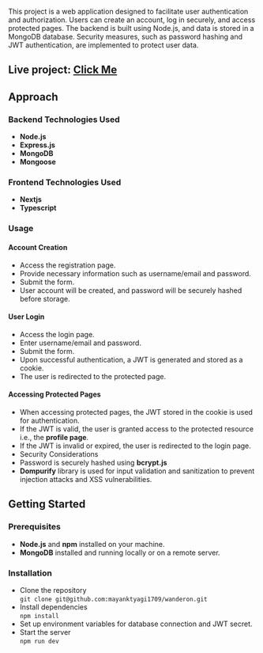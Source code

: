 This project is a web application designed to facilitate user authentication and authorization. Users can create an account, log in securely, and access protected pages. The backend is built using Node.js, and data is stored in a MongoDB database. Security measures, such as password hashing and JWT authentication, are implemented to protect user data.

## Live project: [Click Me](wanderon-git-main-mayanktyagi1709s-projects.vercel.app)

## Approach

### Backend Technologies Used

- **Node.js**
- **Express.js**
- **MongoDB**
- **Mongoose**

### Frontend Technologies Used

- **Nextjs**
- **Typescript** 

### Usage
#### Account Creation
- Access the registration page.
- Provide necessary information such as username/email and password.
- Submit the form.
- User account will be created, and password will be securely hashed before storage.
#### User Login
- Access the login page.
- Enter username/email and password.
- Submit the form.
- Upon successful authentication, a JWT is generated and stored as a cookie.
- The user is redirected to the protected page.
#### Accessing Protected Pages
- When accessing protected pages, the JWT stored in the cookie is used for authentication.
- If the JWT is valid, the user is granted access to the protected resource i.e., the **profile page**.
- If the JWT is invalid or expired, the user is redirected to the login page.
- Security Considerations
- Password is securely hashed using **bcrypt.js**
- **Dompurify** library is used for input validation and sanitization to prevent injection attacks and XSS vulnerabilities.

## Getting Started

### Prerequisites

- **Node.js** and **npm** installed on your machine.
- **MongoDB** installed and running locally or on a remote server.

### Installation
- Clone the repository <br>
```git clone git@github.com:mayanktyagi1709/wanderon.git```
- Install dependencies <br>
```npm install```
- Set up environment variables for database connection and JWT secret.
- Start the server <br>
```npm run dev```
